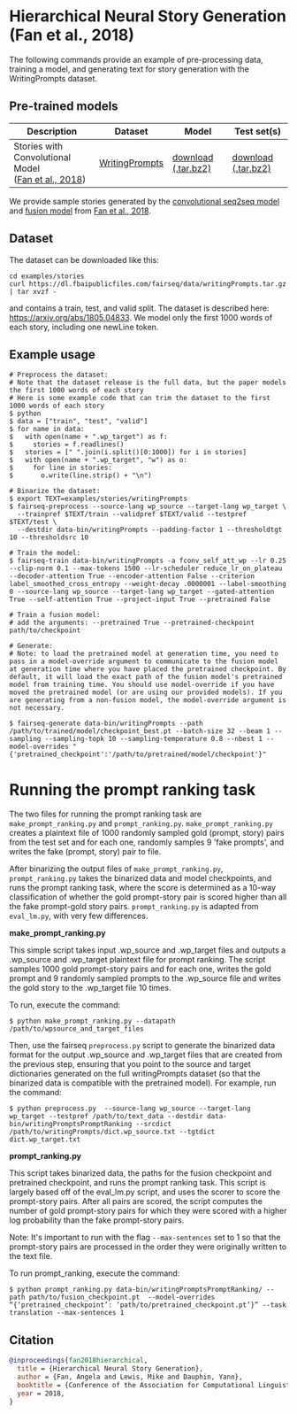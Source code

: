 # Hierarchical Neural Story Generation (Fan et al., 2018)

The following commands provide an example of pre-processing data, training a model, and generating text for story generation with the WritingPrompts dataset.

## Pre-trained models

Description | Dataset | Model | Test set(s)
---|---|---|---
Stories with Convolutional Model <br> ([Fan et al., 2018](https://arxiv.org/abs/1805.04833)) | [WritingPrompts](https://arxiv.org/abs/1805.04833) | [download (.tar.bz2)](https://dl.fbaipublicfiles.com/fairseq/models/stories_checkpoint.tar.bz2) | [download (.tar.bz2)](https://dl.fbaipublicfiles.com/fairseq/data/stories_test.tar.bz2)

We provide sample stories generated by the [convolutional seq2seq model](https://dl.fbaipublicfiles.com/fairseq/data/seq2seq_stories.txt) and [fusion model](https://dl.fbaipublicfiles.com/fairseq/data/fusion_stories.txt) from [Fan et al., 2018](https://arxiv.org/abs/1805.04833).

## Dataset

The dataset can be downloaded like this:

```
cd examples/stories
curl https://dl.fbaipublicfiles.com/fairseq/data/writingPrompts.tar.gz | tar xvzf -
```

and contains a train, test, and valid split. The dataset is described here: https://arxiv.org/abs/1805.04833. We model only the first 1000 words of each story, including one newLine token.


## Example usage

```
# Preprocess the dataset:
# Note that the dataset release is the full data, but the paper models the first 1000 words of each story
# Here is some example code that can trim the dataset to the first 1000 words of each story
$ python
$ data = ["train", "test", "valid"]
$ for name in data:
$   with open(name + ".wp_target") as f:
$     stories = f.readlines()
$   stories = [" ".join(i.split()[0:1000]) for i in stories]
$   with open(name + ".wp_target", "w") as o:
$     for line in stories:
$       o.write(line.strip() + "\n")

# Binarize the dataset:
$ export TEXT=examples/stories/writingPrompts
$ fairseq-preprocess --source-lang wp_source --target-lang wp_target \
  --trainpref $TEXT/train --validpref $TEXT/valid --testpref $TEXT/test \
  --destdir data-bin/writingPrompts --padding-factor 1 --thresholdtgt 10 --thresholdsrc 10

# Train the model:
$ fairseq-train data-bin/writingPrompts -a fconv_self_att_wp --lr 0.25 --clip-norm 0.1 --max-tokens 1500 --lr-scheduler reduce_lr_on_plateau --decoder-attention True --encoder-attention False --criterion label_smoothed_cross_entropy --weight-decay .0000001 --label-smoothing 0 --source-lang wp_source --target-lang wp_target --gated-attention True --self-attention True --project-input True --pretrained False

# Train a fusion model:
# add the arguments: --pretrained True --pretrained-checkpoint path/to/checkpoint

# Generate:
# Note: to load the pretrained model at generation time, you need to pass in a model-override argument to communicate to the fusion model at generation time where you have placed the pretrained checkpoint. By default, it will load the exact path of the fusion model's pretrained model from training time. You should use model-override if you have moved the pretrained model (or are using our provided models). If you are generating from a non-fusion model, the model-override argument is not necessary.

$ fairseq-generate data-bin/writingPrompts --path /path/to/trained/model/checkpoint_best.pt --batch-size 32 --beam 1 --sampling --sampling-topk 10 --sampling-temperature 0.8 --nbest 1 --model-overrides "{'pretrained_checkpoint':'/path/to/pretrained/model/checkpoint'}"
```
# Running the prompt ranking task

The two files for running the prompt ranking task are `make_prompt_ranking.py` and `prompt_ranking.py`. `make_prompt_ranking.py` creates a plaintext file of 1000 randomly sampled gold (prompt, story) pairs from the test set and for each one, randomly samples 9 'fake prompts', and writes the fake (prompt, story) pair to file. 

After binarizing the output files of `make_prompt_ranking.py`, `prompt_ranking.py` takes the binarized data and model checkpoints, and runs the prompt ranking task, where the score is determined as a 10-way classification of whether the gold prompt-story pair is scored higher than all the fake prompt-gold story pairs. `prompt_ranking.py` is adapted from `eval_lm.py`, with very few differences.

**make_prompt_ranking.py**

This simple script takes input .wp_source and .wp_target files and outputs a .wp_source and .wp_target plaintext file for prompt ranking. The script samples 1000 gold prompt-story pairs and for each one, writes the gold prompt and 9 randomly sampled prompts to the .wp_source file and writes the gold story to the .wp_target file 10 times. 

To run, execute the command:

```
$ python make_prompt_ranking.py --datapath /path/to/wpsource_and_target_files
```

Then, use the fairseq  `preprocess.py` script to generate the binarized data format for the output .wp_source and .wp_target files that are created from the previous step, ensuring that you point to the source and target dictionaries generated on the full writingPrompts dataset (so that the binarized data is compatible with the pretrained model). For example, run the command:

```
$ python preprocess.py  --source-lang wp_source --target-lang wp_target --testpref /path/to/text_data --destdir data-bin/writingPromptsPromptRanking --srcdict /path/to/writingPrompts/dict.wp_source.txt --tgtdict dict.wp_target.txt
```

**prompt_ranking.py**

This script takes binarized data, the paths for the fusion checkpoint and pretrained checkpoint, and runs the prompt ranking task. This script is largely based off of the eval_lm.py script, and uses the scorer to score the prompt-story pairs. After all pairs are scored, the script computes the number of gold prompt-story pairs for which they were scored with a higher log probability than the fake prompt-story pairs. 

Note: It's important to run with the flag `--max-sentences` set to 1 so that the prompt-story pairs are processed in the order they were originally written to the text file.

To run prompt_ranking, execute the command:

```
$ python prompt_ranking.py data-bin/writingPromptsPromptRanking/ --path path/to/fusion_checkpoint.pt  --model-overrides “{‘pretrained_checkpoint’: ‘path/to/pretrained_checkpoint.pt’}” --task translation --max-sentences 1
```

## Citation
```bibtex
@inproceedings{fan2018hierarchical,
  title = {Hierarchical Neural Story Generation},
  author = {Fan, Angela and Lewis, Mike and Dauphin, Yann},
  booktitle = {Conference of the Association for Computational Linguistics (ACL)},
  year = 2018,
}
```
